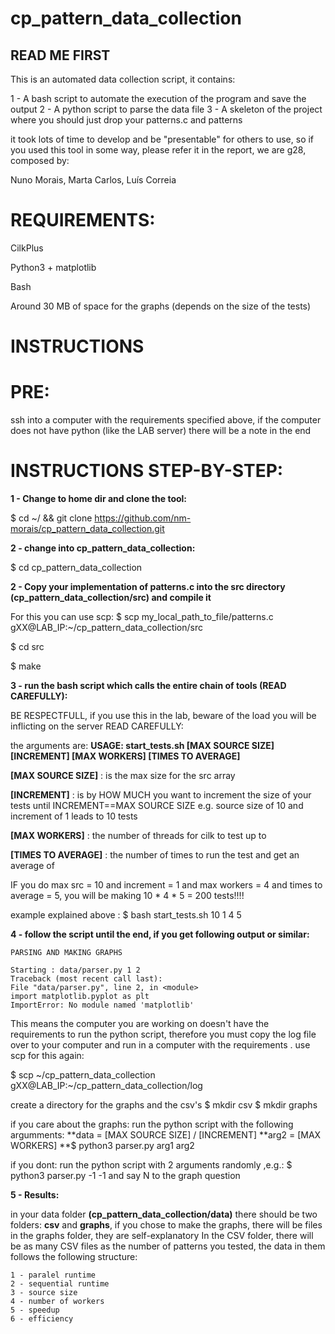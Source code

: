 # cp_pattern_data_collection

## READ ME FIRST

This is an automated data collection script, it contains:

1 - A bash script to automate the execution of the program and save the output
2 - A python script to parse the data file
3 - A skeleton of the project where you should just drop your patterns.c and patterns

it took lots of time to develop and be "presentable" for others to use, so if you used this tool in some way, please refer it in the report, we are g28, composed by:

Nuno Morais, Marta Carlos, Luís Correia

# REQUIREMENTS: 

CilkPlus

Python3 + matplotlib

Bash

Around 30 MB of space for the graphs (depends on the size of the tests)

# INSTRUCTIONS

# PRE: 
ssh into a computer with the requirements specified above, 
if the computer does not have python (like the LAB server)
there will be a note in the end

# INSTRUCTIONS STEP-BY-STEP: 

**1 - Change to home dir and clone the tool:**

  $ cd ~/ && git clone https://github.com/nm-morais/cp_pattern_data_collection.git

**2 - change into cp_pattern_data_collection:**

  $ cd cp_pattern_data_collection
  
**2 - Copy your implementation of patterns.c into the src directory (cp_pattern_data_collection/src) and compile it**

  For this you can use scp:
  $ scp  my_local_path_to_file/patterns.c  gXX@LAB_IP:~/cp_pattern_data_collection/src
  
  $ cd src
  
  $ make
  
  
**3 - run the bash script  which calls the entire chain of tools (READ CAREFULLY):**

  BE RESPECTFULL, if you use this in the lab, beware of the load you will be inflicting on the server
  READ CAREFULLY:
  
  the arguments are:
  **USAGE: start_tests.sh [MAX SOURCE SIZE] [INCREMENT] [MAX WORKERS] [TIMES TO AVERAGE]**

  **[MAX SOURCE SIZE]** : is the max size for the src array

  **[INCREMENT]** :  is by HOW MUCH you want to increment the size of your tests until INCREMENT==MAX SOURCE SIZE
    e.g. source size of 10 and increment of 1 leads to 10 tests

  **[MAX WORKERS]** : the number of threads for cilk to test up to

  **[TIMES TO AVERAGE]** : the number of times to run the test and get an average of
    
   IF you do max src = 10 and increment = 1 and max workers = 4 and times to average = 5, you will be making 10 * 4 * 5 = 200 tests!!!!
  
  example explained above : $ bash start_tests.sh 10 1 4 5
 
**4 - follow the script until the end, if you get following output or similar:**
 
    PARSING AND MAKING GRAPHS

    Starting : data/parser.py 1 2
    Traceback (most recent call last):
    File "data/parser.py", line 2, in <module>
    import matplotlib.pyplot as plt
    ImportError: No module named 'matplotlib'
    
  This means the computer you are working on doesn't have the requirements to run the python script, therefore you must copy the log file over to your computer and run in a computer with the requirements . use scp for this again:

  $ scp \~/cp_pattern_data_collection gXX@LAB_IP:~/cp_pattern_data_collection/log

  create a directory for the graphs and the csv's 
  $ mkdir csv
  $ mkdir graphs
  
  if you care about the graphs: run the python script with the following argumments: 
  **data = [MAX SOURCE SIZE] / [INCREMENT]
  **arg2 = [MAX WORKERS]
  **$ python3 parser.py arg1 arg2

  if you dont: run the python script with 2 arguments randomly ,e.g.:
    $ python3 parser.py -1 -1 
    and say N to the graph question

**5 - Results:**

  in your data folder **(cp_pattern_data_collection/data)** there should be two folders: **csv** and **graphs**,
  if you chose to make the graphs, there will be files in the graphs folder, they are self-explanatory
  In the CSV folder, there will be as many CSV files as the number of patterns you tested, the data in them follows the following structure:
  
    1 - paralel runtime
    2 - sequential runtime
    3 - source size
    4 - number of workers
    5 - speedup
    6 - efficiency
  
  
  

